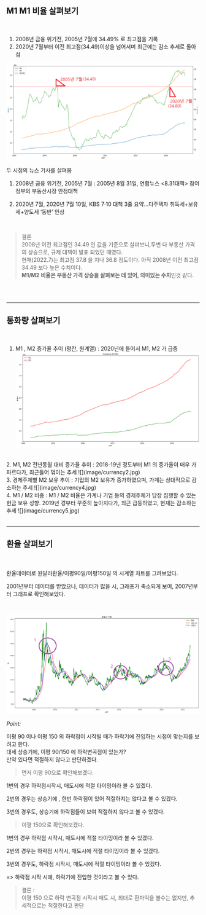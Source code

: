

## M1 M1 비율 살펴보기  
<Br>

1. 2008년 금융 위기전, 2005년 7월에 34.49% 로 최고점을 기록  
2. 2020년 7월부터 이전 최고점(34.49)이상을 넘어서며 최근에는 감소 추세로 돌아섬  

![](image/M1M2.png)

두 시점의 뉴스 기사를 살펴봄
1. 2008년 금융 위기전, 2005년 7월
  : 2005년 8월 31일, 연합뉴스 <8.31대책> 참여정부의 부동산시장 안정대책  

2. 2020년 7월, 2020년 7월 10일, KBS 7·10 대책 3줄 요약…다주택자 취득세+보유세+양도세 ‘동반’ 인상  

<Br>

>결론        
2008년 이전 최고점인 34.49 인 값을 기준으로 살펴보니,두번 다 부동산 가격의 상승으로, 규제 대책이 발표 되었던 때였다.   
현재(2022.7)는 최고점 37.8 을 지나 36.8 정도이다. 아직 2008년 이전 최고점 34.49 보다 높은 수치이다.   
**M1/M2 비율은 부동산 가격 상승을 살펴보는 데 있어, 의미있는 수치**인것 같다.  

<br><Br>

---

## 통화량 살펴보기 
<Br>

1. M1 , M2 증가율 추이 (평잔, 원계열)
 : 2020년에 들어서 M1, M2 가 급증
![](image/currency1.jpg) 
<Br>
2. M1, M2 전년동월 대비 증가율 추이
 : 2018-19년 정도부터 M1 의 증가율이 매우 가파르다가, 최근들어 꺾이는 추세
![](image/currency2.jpg)  
<Br>
3. 경제주체별 M2 보유 추이 
 : 기업의 M2 보유가 증가하였으며, 가계는 상대적으로 감소하는 추세
![](image/currency4.jpg)  
<Br>
4. M1 / M2 비중
 : M1 / M2 비율은 가계나 기업 등의 경제주체가 당장 집행할 수 있는 현금 보유 성향. 2019년 경부터 꾸준히 높아지다가, 최근 급등하였고, 현재는 감소하는 추세
 ![](image/currency5.jpg) 
 <Br><Br>

 ---

## 환율 살펴보기 
<Br><Br>
환율데이터로 원달러환율/이평90일/이평150일 의 시계열 차트를 그려보았다.  

2001년부터 데이터를 받았으나, 데이터가 많을 시, 그래프가 축소되게 보여, 2007년부터 그래프로 확인해보았다.  

<Br>

 ![](image/currency_move.jpg)



*Point:*

이평 90 이나 이평 150 의 하락점이 시작될 때가 하락기에 진입하는 시점이 맞는지를 보려고 한다.  
대세 상승기에, 이평 90/150 에 하락변곡점이 있는가?   
만약 있다면 적절하지 않다고 판단하겠다. 

 

> 먼저 이평 90으로 확인해보겠다. 

1번의 경우  하락점시작시, 매도시에 적절 타이밍이라 볼 수 있겠다.

2번의 경우는 상승기에 , 한번 하락점이 있어 적절하지는 않다고 볼 수 있겠다.

3번의 경우도, 상승기에 하락점들이 보여 적절하지 않다고 볼 수 있겠다.

 

> 이평 150으로 확인해보겠다.

1번의 경우  하락점 시작시, 매도시에 적절 타이밍이라 볼 수 있겠다.

2번의 경우는 하락점 시작시, 매도시에 적절 타이밍이라 볼 수 있겠다.

3번의 경우도,  하락점 시작시, 매도시에 적절 타이밍이라 볼 수 있겠다.

=> 하락점 시작 시에, 하락기에 진입한 것이라고 볼 수 있다.

 

>결론 :  
이평 150 으로 하락 변곡점 시작시 매도 시, 최대로 환차익을 볼수는 없지만, 추세적으로는 적절한다고 판단


